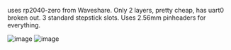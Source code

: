 
uses rp2040-zero from Waveshare. Only 2 layers, pretty cheap, has uart0 broken out. 3 standard stepstick slots. Uses 2.56mm pinheaders for everything.

![image](https://github.com/vega-d/printer-expansion/assets/35414314/90ef7cf3-19e5-4d42-aeb6-7ad4265f4c0b)
![image](https://github.com/vega-d/printer-expansion/assets/35414314/f5825105-b380-42f1-9fdf-2c8321c2f7bb)
